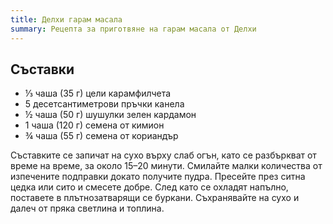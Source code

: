 ```yaml
---
title: Делхи гарам масала
summary: Рецепта за приготвяне на гарам масала от Делхи
---
```


## Съставки

- ⅓ чаша (35 г) цели карамфилчета
- 5 десетсантиметрови пръчки канела
- ½ чаша (50 г) шушулки зелен кардамон
- 1 чаша (120 г) семена от кимион
- ¾ чаша (55 г) семена от кориандър

Съставките се запичат на сухо върху слаб огън, като се разбъркват от време на време, за около 15–20 минути. Смилайте малки количества от изпечените подправки докато получите пудра. Пресейте през ситна цедка или сито и смесете добре. След като се охладят напълно, поставете в плътнозатварящи се буркани. Съхранявайте на сухо и далеч от пряка светлина и топлина.
